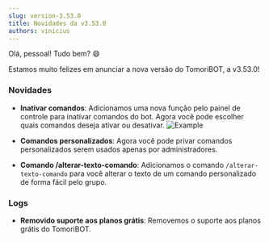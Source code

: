 ```yaml
---
slug: version-3.53.0
title: Novidades da v3.53.0
authors: vinicius
---
```


Olá, pessoal! Tudo bem? 😄

Estamos muito felizes em anunciar a nova versão do TomoriBOT, a v3.53.0!

### Novidades

- **Inativar comandos**: Adicionamos uma nova função pelo painel de controle para inativar comandos do bot. Agora você pode escolher quais comandos deseja ativar ou desativar.
![Example](/img/log-3.52.png)
- **Comandos personalizados**: Agora você pode privar comandos personalizados serem usados apenas por administradores.

- **Comando /alterar-texto-comando**: Adicionamos o comando `/alterar-texto-comando` para você alterar o texto de um comando personalizado de forma fácil pelo grupo.

### Logs

- **Removido suporte aos planos grátis**: Removemos o suporte aos planos grátis do TomoriBOT.